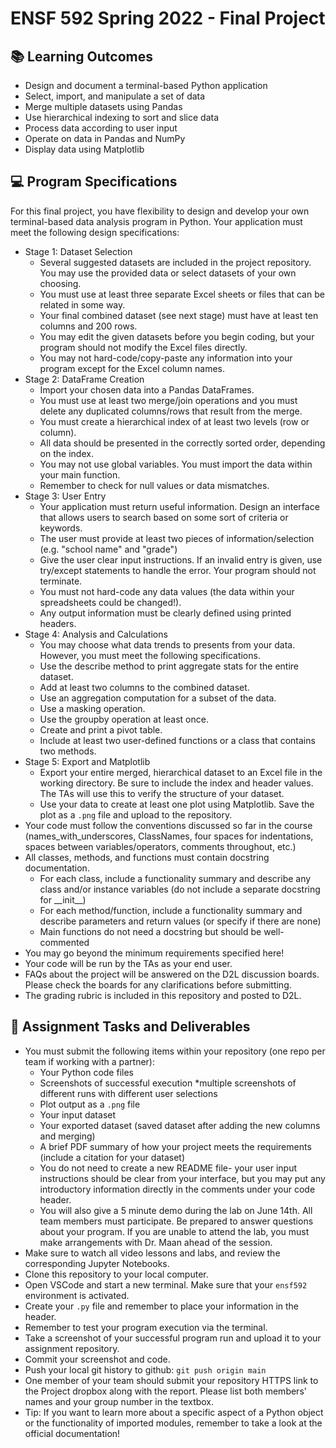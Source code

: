 # ENSF 592 Spring 2022 - Final Project

## 📚 Learning Outcomes
* Design and document a terminal-based Python application
* Select, import, and manipulate a set of data
* Merge multiple datasets using Pandas
* Use hierarchical indexing to sort and slice data
* Process data according to user input
* Operate on data in Pandas and NumPy
* Display data using Matplotlib

## 💻 Program Specifications
For this final project, you have flexibility to design and develop your own terminal-based data analysis program in Python.
Your application must meet the following design specifications:
* Stage 1: Dataset Selection
  * Several suggested datasets are included in the project repository. You may use the provided data or select datasets of your own choosing.
  * You must use at least three separate Excel sheets or files that can be related in some way.
  * Your final combined dataset (see next stage) must have at least ten columns and 200 rows.
  * You may edit the given datasets before you begin coding, but your program should not modify the Excel files directly.
  * You may not hard-code/copy-paste any information into your program except for the Excel column names.
* Stage 2: DataFrame Creation
  * Import your chosen data into a Pandas DataFrames. 
  * You must use at least two merge/join operations and you must delete any duplicated columns/rows that result from the merge.
  * You must create a hierarchical index of at least two levels (row or column).
  * All data should be presented in the correctly sorted order, depending on the index.
  * You may not use global variables. You must import the data within your main function.
  * Remember to check for null values or data mismatches.
* Stage 3: User Entry
  * Your application must return useful information. Design an interface that allows users to search based on some sort of criteria or keywords.
  * The user must provide at least two pieces of information/selection (e.g. "school name" and "grade")
  * Give the user clear input instructions. If an invalid entry is given, use try/except statements to handle the error. Your program should not terminate.
  * You must not hard-code any data values (the data within your spreadsheets could be changed!).
  * Any output information must be clearly defined using printed headers.
* Stage 4: Analysis and Calculations
  * You may choose what data trends to presents from your data. However, you must meet the following specifications.
  * Use the describe method to print aggregate stats for the entire dataset.
  * Add at least two columns to the combined dataset.
  * Use an aggregation computation for a subset of the data.
  * Use a masking operation.
  * Use the groupby operation at least once.
  * Create and print a pivot table.
  * Include at least two user-defined functions or a class that contains two methods.
* Stage 5: Export and Matplotlib
  * Export your entire merged, hierarchical dataset to an Excel file in the working directory. Be sure to include the index and header values. The TAs will use this to verify the structure of your dataset.
  * Use your data to create at least one plot using Matplotlib. Save the plot as a `.png` file and upload to the repository.
* Your code must follow the conventions discussed so far in the course (names_with_underscores, ClassNames, four spaces for indentations, spaces between variables/operators, comments throughout, etc.)
* All classes, methods, and functions must contain docstring documentation.
    * For each class, include a functionality summary and describe any class and/or instance variables (do not include a separate docstring for \_\_init\_\_)
    * For each method/function, include a functionality summary and describe parameters and return values (or specify if there are none)
    * Main functions do not need a docstring but should be well-commented 
* You may go beyond the minimum requirements specified here!
* Your code will be run by the TAs as your end user.
* FAQs about the project will be answered on the D2L discussion boards. Please check the boards for any clarifications before submitting.
* The grading rubric is included in this repository and posted to D2L.

## 📝 Assignment Tasks and Deliverables
* You must submit the following items within your repository (one repo per team if working with a partner):
    * Your Python code files
	* Screenshots of successful execution
		*multiple screenshots of different runs with different user selections
	* Plot output as a `.png` file 
	* Your input dataset
	* Your exported dataset (saved dataset after adding the new columns and merging)
	* A brief PDF summary of how your project meets the requirements (include a citation for your dataset)
	* You do not need to create a new README file- your user input instructions should be clear from your interface, but you may put any introductory information directly in the comments under your code header.	
	* You will also give a 5 minute demo during the lab on June 14th. All team members must participate. Be prepared to answer questions about your program. If you are unable to attend the lab, you must make arrangements with Dr. Maan ahead of the session.
* Make sure to watch all video lessons and labs, and review the corresponding Jupyter Notebooks.
* Clone this repository to your local computer.
* Open VSCode and start a new terminal. Make sure that your `ensf592` environment is activated.
* Create your `.py` file and remember to place your information in the header.
* Remember to test your program execution via the terminal.
* Take a screenshot of your successful program run and upload it to your assignment repository.
* Commit your screenshot and code.
* Push your local git history to github: `git push origin main`
* One member of your team should submit your repository HTTPS link to the Project dropbox along with the report. Please list both members' names and your group number in the textbox.
* Tip: If you want to learn more about a specific aspect of a Python object or the functionality of imported modules, remember to take a look at the official documentation!

